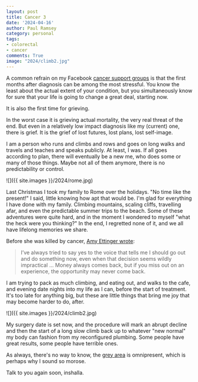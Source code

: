 ```yaml
---
layout: post
title: Cancer 3
date: '2024-04-16'
author: Paul Ramsey
category: personal
tags:
- colorectal
- cancer
comments: True
image: "2024/climb2.jpg"
---
```


A common refrain on my Facebook [cancer support groups](https://colontown.org/) is that the first months after diagnosis can be among the most stressful. You know the least about the actual extent of your condition, but you simultaneously know for sure that your life is going to change a great deal, starting now.

It is also the first time for grieving.

In the worst case it is grieving actual mortality, the very real threat of the end. But even in a relatively low impact diagnosis like my (current) one, there is grief. It is the grief of lost futures, lost plans, lost self-image. 

I am a person who runs and climbs and rows and goes on long walks and travels and teaches and speaks publicly. At least, I was. If all goes according to plan, there will eventually be a new me, who does some or many of those things. Maybe not all of them anymore, there is no predictability or control. 

![]({{ site.images }}/2024/rome.jpg)

Last Christmas I took my family to Rome over the holidays. "No time like the present!" I said, little knowing how apt that would be. I'm glad for everything I have done with my family. Climbing mountains, scaling cliffs, travelling afar, and even the predictable summer trips to the beach. Some of these adventures were quite hard, and in the moment I wondered to myself "what the heck were you thinking?" In the end, I regretted none of it, and we all have lifelong memories we share.

Before she was killed by cancer, [Amy Ettinger wrote](https://www.washingtonpost.com/lifestyle/2023/08/27/cancer-diagnosis-life-dying-ettinger/):

> I’ve always tried to say yes to the voice that tells me I should go out and do something now, even when that decision seems wildly impractical ... Money always comes back, but if you miss out on an experience, the opportunity may never come back.

I am trying to pack as much climbing, and eating out, and walks to the cafe, and evening date nights into my life as I can, before the start of treatment. It's too late for anything big, but these are little things that bring me joy that may become  harder to do, after.

![]({{ site.images }}/2024/climb2.jpg)

My surgery date is set now, and the procedure will mark an abrupt decline and then the start of a long slow climb back up to whatever "new normal" my body can fashion from my reconfigured plumbing. Some people have great results, some people have terrible ones. 

As always, there's no way to know, the [grey area](cancer-2.html) is omnipresent, which is perhaps why I sound so morose.

Talk to you again soon, inshalla.


